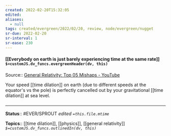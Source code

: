 ```yaml
---
created: 2022-02-20T15:32:05 
edited: 
aliases:
  - null
tags: created/evergreen/2022/02/20, review, node/evergreen/nugget
sr-due: 2022-02-20
sr-interval: 1
sr-ease: 230
---
```


#### [[Everybody on earth is just barely experiencing time at the same rate]] `$=customJS.dv_funcs.evergreenHeader(dv, this)`

Source:: [General Relativity: Top 05 Mishaps  - YouTube](https://www.youtube.com/watch?v=Z4oy6mnkyW4)

Your speed [[time dilation]] on earth (due to different speeds at the equator's vs the pole) is perfectly cancelled out by your gravitational [[time dilation]] at sea level. 

### <hr class="footnote"/>

**Status**:: #EVER/SPROUT
*edited `=this.file.mtime`*

**Topics**:: [[time dilation]], [[physics]], [[general relativity]]
*`$=customJS.dv_funcs.outlinedIn(dv, this)`*
